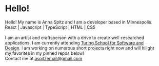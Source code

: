 # Hello!
Hello! My name is Anna Spitz and I am a developer based in Minneapolis.
<br>
React | Javascript | TypeScript | HTML | CSS
<br><br>
I am an artist and craftsperson with a drive to create well-researched applications. I am currently attending [Turing School for Software and Design](https://turing.edu/). I am working on numerous short projects right now and will hilight my favorites in my pinned repos below!
<br>
Contact me at [aspitzemail@gmail.com](mailto:aspitzemail@gmail.com)
